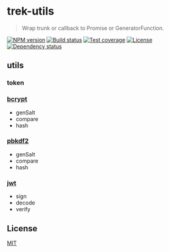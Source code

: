 # trek-utils

> Wrap trunk or callback to Promise or GeneratorFunction.

  [![NPM version][npm-img]][npm-url]
  [![Build status][travis-img]][travis-url]
  [![Test coverage][coveralls-img]][coveralls-url]
  [![License][license-img]][license-url]
  [![Dependency status][david-img]][david-url]


## utils

### token

### [bcrypt](https://github.com/ncb000gt/node.bcrypt.js)

* genSalt
* compare
* hash

### [pbkdf2](https://iojs.org/api/crypto.html#crypto_crypto_pbkdf2_password_salt_iterations_keylen_digest_callback)

* genSalt
* compare
* hash

### [jwt](https://github.com/auth0/node-jsonwebtoken)
* sign
* decode
* verify

## License

  [MIT](LICENSE)

[npm-img]: https://img.shields.io/npm/v/trek-utils.svg?style=flat-square
[npm-url]: https://npmjs.org/package/trek-utils
[travis-img]: https://img.shields.io/travis/trekjs/utils.svg?style=flat-square
[travis-url]: https://travis-ci.org/trekjs/utils
[coveralls-img]: https://img.shields.io/coveralls/trekjs/utils.svg?style=flat-square
[coveralls-url]: https://coveralls.io/r/trekjs/utils?branch=master
[license-img]: https://img.shields.io/badge/license-MIT-green.svg?style=flat-square
[license-url]: LICENSE
[david-img]: https://img.shields.io/david/trekjs/utils.svg?style=flat-square
[david-url]: https://david-dm.org/trekjs/utils
